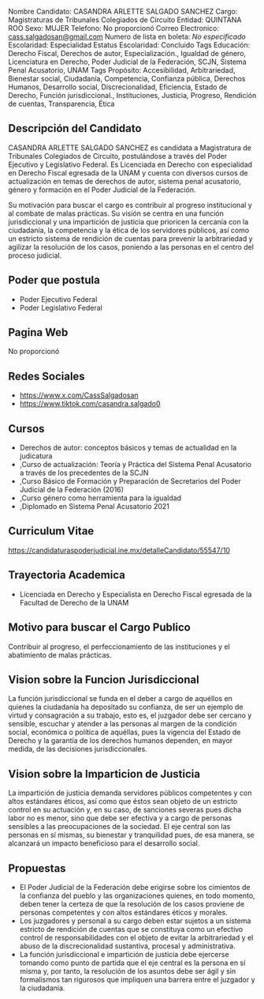 Nombre Candidato: CASANDRA ARLETTE SALGADO SANCHEZ
Cargo: Magistraturas de Tribunales Colegiados de Circuito
Entidad: QUINTANA ROO
Sexo: MUJER
Telefono: No proporcionó
Correo Electronico: cass.salgadosan@gmail.com
Numero de lista en boleta: *No especificado*
Escolaridad: Especialidad
Estatus Escolaridad: Concluido
Tags Educación: Derecho Fiscal, Derechos de autor, Especialización., Igualdad de género, Licenciatura en Derecho, Poder Judicial de la Federación, SCJN, Sistema Penal Acusatorio, UNAM
Tags Propósito: Accesibilidad, Arbitrariedad, Bienestar social, Ciudadanía, Competencia, Confianza pública, Derechos Humanos, Desarrollo social, Discrecionalidad, Eficiencia, Estado de Derecho, Función jurisdiccional., Instituciones, Justicia, Progreso, Rendición de cuentas, Transparencia, Ética


## Descripción del Candidato 

CASANDRA ARLETTE SALGADO SANCHEZ es candidata a Magistratura de Tribunales Colegiados de Circuito, postulándose a través del Poder Ejecutivo y Legislativo Federal. Es Licenciada en Derecho con especialidad en Derecho Fiscal egresada de la UNAM y cuenta con diversos cursos de actualización en temas de derechos de autor, sistema penal acusatorio, género y formación en el Poder Judicial de la Federación.

Su motivación para buscar el cargo es contribuir al progreso institucional y al combate de malas prácticas. Su visión se centra en una función jurisdiccional y una impartición de justicia que prioricen la cercanía con la ciudadanía, la competencia y la ética de los servidores públicos, así como un estricto sistema de rendición de cuentas para prevenir la arbitrariedad y agilizar la resolución de los casos, poniendo a las personas en el centro del proceso judicial.


## Poder que postula

- Poder Ejecutivo Federal
- Poder Legislativo Federal


## Pagina Web

No proporcionó


## Redes Sociales

- https://www.x.com/CassSalgadosan
- https://www.tiktok.com/casandra.salgado0


## Cursos

- Derechos de autor: conceptos básicos y temas de actualidad en la judicatura
- ,Curso de actualización: Teoría y Práctica del Sistema Penal Acusatorio a través de los precedentes de la SCJN
- ,Curso Básico de Formación y Preparación de Secretarios del Poder Judicial de la Federación (2016)
- ,Curso género como herramienta para la igualdad
- ,Diplomado en Sistema Penal Acusatorio 2021


## Curriculum Vitae

https://candidaturaspoderjudicial.ine.mx/detalleCandidato/55547/10


## Trayectoria Academica

- Licenciada en Derecho y Especialista en Derecho Fiscal egresada de la Facultad de Derecho de la UNAM


## Motivo para buscar el Cargo Publico

Contribuir al progreso, el perfeccionamiento de las instituciones y el abatimiento de malas prácticas.


## Vision sobre la Funcion Jurisdiccional

La función jurisdiccional se funda en el deber a cargo de aquéllos en quienes la ciudadanía ha depositado su confianza, de ser un ejemplo de virtud y consagración a su trabajo, esto es, el juzgador debe ser cercano y sensible, escuchar y atender a las personas al margen de la condición social, económica o política de aquéllas, pues la vigencia del Estado de Derecho y la garantía de los derechos humanos dependen, en mayor medida, de las decisiones jurisdiccionales.


## Vision sobre la Imparticion de Justicia

La impartición de justicia demanda servidores públicos competentes y con altos estándares éticos, así como que éstos sean objeto de un estricto control en su actuación y, en su caso, de sanciones severas pues dicha labor no es menor, sino que debe ser efectiva y a cargo de personas sensibles a las preocupaciones de la sociedad. El eje central son las personas en sí mismas, su bienestar y tranquilidad pues, de esa manera, se alcanzará un impacto beneficioso para el desarrollo social.


## Propuestas

- El Poder Judicial de la Federación debe erigirse sobre los cimientos de la confianza del pueblo y las organizaciones quienes, en todo momento, deben tener la certeza de que la resolución de los casos proviene de personas competentes y con altos estándares éticos y morales.
- Los juzgadores y personal a su cargo deben estar sujetos a un sistema estricto de rendición de cuentas que se constituya como un efectivo control de responsabilidades con el objeto de evitar la arbitrariedad y el abuso de la discrecionalidad sustantiva, procesal y administrativa.
- La función jurisdiccional e impartición de justicia debe ejercerse tomando como punto de partida que el eje central es la persona en sí misma y, por tanto, la resolución de los asuntos debe ser ágil y sin formalismos tan rigurosos que impliquen una barrera entre el juzgador y la ciudadanía.

